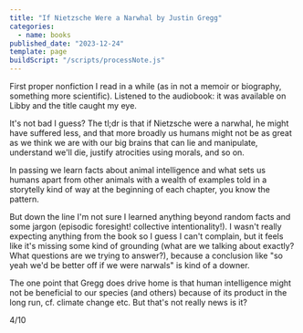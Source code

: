 ```yaml
---
title: "If Nietzsche Were a Narwhal by Justin Gregg"
categories:
  - name: books
published_date: "2023-12-24"
template: page
buildScript: "/scripts/processNote.js"
---
```


First proper nonfiction I read in a while (as in not a memoir or biography, something more scientific). Listened to the audiobook: it was available on Libby and the title caught my eye.

It's not bad I guess? The tl;dr is that if Nietzsche were a narwhal, he might have suffered less, and that more broadly us humans might not be as great as we think we are with our big brains that can lie and manipulate, understand we'll die, justify atrocities using morals, and so on.

In passing we learn facts about animal intelligence and what sets us humans apart from other animals with a wealth of examples told in a storytelly kind of way at the beginning of each chapter, you know the pattern.

But down the line I'm not sure I learned anything beyond random facts and some jargon (episodic foresight! collective intentionality!). I wasn't really expecting anything from the book so I guess I can't complain, but it feels like it's missing some kind of grounding (what are we talking about exactly? What questions are we trying to answer?), because a conclusion like "so yeah we'd be better off if we were narwals" is kind of a downer.

The one point that Gregg does drive home is that human intelligence might not be beneficial to our species (and others) because of its product in the long run, cf. climate change etc. But that's not really news is it?

4/10
